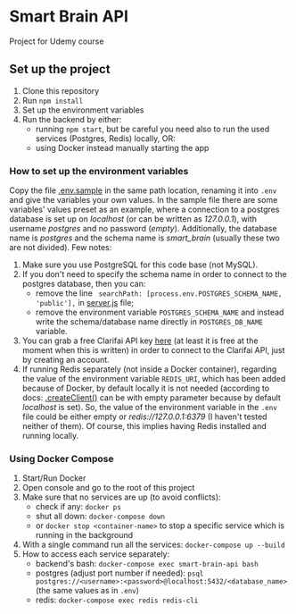 # Smart Brain API
Project for Udemy course

## Set up the project
1. Clone this repository
2. Run `npm install`
3. Set up the environment variables
4. Run the backend by either:
   - running `npm start`, but be careful you need also to run the used services (Postgres, Redis) locally, OR:
   - using Docker instead manually starting the app

### How to set up the environment variables
Copy the file [.env.sample](./.env.sample) in the same path location, renaming it into `.env` and give the variables
your own values. In the sample file there are some variables' values preset as an example, where a connection to a
postgres database is set up on *localhost* (or can be written as *127.0.0.1*), with username *postgres* and no password (*empty*).
Additionally, the database name is *postgres* and the schema name is *smart_brain* (usually these two are not divided).
Few notes:
1. Make sure you use PostgreSQL for this code base (not MySQL).
2. If you don't need to specify the schema name in order to connect to the postgres database, then you can:
    - remove the line ` searchPath: [process.env.POSTGRES_SCHEMA_NAME, 'public'],` in [server.js](./server.js#L39) file;
    - remove the environment variable `POSTGRES_SCHEMA_NAME` and instead write the schema/database name directly in
`POSTGRES_DB_NAME` variable.
3. You can grab a free Clarifai API key [here](https://www.clarifai.com/)
(at least it is free at the moment when this is written) in order to connect to the Clarifai API, just by creating an account.
4. If running Redis separately (not inside a Docker container), regarding the value of the environment variable `REDIS_URI`,
which has been added because of Docker, by default locally it is not needed (according to docs: [.createClient()](./server.js#L43) can be with empty parameter
because by default *localhost* is set). So, the value of the environment variable in the `.env` file could be either empty
or *redis://127.0.0.1:6379* (I haven't tested neither of them). Of course, this implies having Redis installed and running locally.

### Using Docker Compose
1. Start/Run Docker
2. Open console and go to the root of this project
3. Make sure that no services are up (to avoid conflicts):
   - check if any: `docker ps`
   - shut all down: `docker-compose down`
   - or `docker stop <container-name>` to stop a specific service which is running in the background
4. With a single command run all the services: `docker-compose up --build`
5. How to access each service separately:
    - backend's bash: `docker-compose exec smart-brain-api bash`
    - postgres (adjust port number if needed): `psql postgres://<username>:<password>@localhost:5432/<database_name>` (the same values as in `.env`)
    - redis: `docker-compose exec redis redis-cli`

